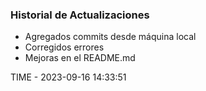 ### Historial de Actualizaciones

- Agregados commits desde máquina local
- Corregidos errores
- Mejoras en el README.md

TIME - 2023-09-16 14:33:51